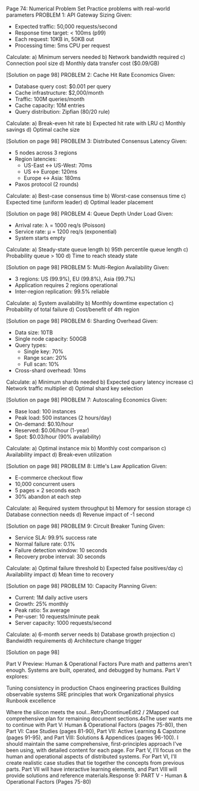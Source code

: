 Page 74: Numerical Problem Set
Practice problems with real-world parameters
PROBLEM 1: API Gateway Sizing
Given:
- Expected traffic: 50,000 requests/second
- Response time target: < 100ms (p99)
- Each request: 10KB in, 50KB out
- Processing time: 5ms CPU per request

Calculate:
a) Minimum servers needed
b) Network bandwidth required
c) Connection pool size
d) Monthly data transfer cost ($0.09/GB)

[Solution on page 98]
PROBLEM 2: Cache Hit Rate Economics
Given:
- Database query cost: $0.001 per query
- Cache infrastructure: $2,000/month
- Traffic: 100M queries/month
- Cache capacity: 10M entries
- Query distribution: Zipfian (80/20 rule)

Calculate:
a) Break-even hit rate
b) Expected hit rate with LRU
c) Monthly savings
d) Optimal cache size

[Solution on page 98]
PROBLEM 3: Distributed Consensus Latency
Given:
- 5 nodes across 3 regions
- Region latencies:
  - US-East ↔ US-West: 70ms
  - US ↔ Europe: 120ms
  - Europe ↔ Asia: 180ms
- Paxos protocol (2 rounds)

Calculate:
a) Best-case consensus time
b) Worst-case consensus time
c) Expected time (uniform leader)
d) Optimal leader placement

[Solution on page 98]
PROBLEM 4: Queue Depth Under Load
Given:
- Arrival rate: λ = 1000 req/s (Poisson)
- Service rate: μ = 1200 req/s (exponential)
- System starts empty

Calculate:
a) Steady-state queue length
b) 95th percentile queue length
c) Probability queue > 100
d) Time to reach steady state

[Solution on page 98]
PROBLEM 5: Multi-Region Availability
Given:
- 3 regions: US (99.9%), EU (99.8%), Asia (99.7%)
- Application requires 2 regions operational
- Inter-region replication: 99.5% reliable

Calculate:
a) System availability
b) Monthly downtime expectation
c) Probability of total failure
d) Cost/benefit of 4th region

[Solution on page 98]
PROBLEM 6: Sharding Overhead
Given:
- Data size: 10TB
- Single node capacity: 500GB
- Query types:
  - Single key: 70%
  - Range scan: 20%
  - Full scan: 10%
- Cross-shard overhead: 10ms

Calculate:
a) Minimum shards needed
b) Expected query latency increase
c) Network traffic multiplier
d) Optimal shard key selection

[Solution on page 98]
PROBLEM 7: Autoscaling Economics
Given:
- Base load: 100 instances
- Peak load: 500 instances (2 hours/day)
- On-demand: $0.10/hour
- Reserved: $0.06/hour (1-year)
- Spot: $0.03/hour (90% availability)

Calculate:
a) Optimal instance mix
b) Monthly cost comparison
c) Availability impact
d) Break-even utilization

[Solution on page 98]
PROBLEM 8: Little's Law Application
Given:
- E-commerce checkout flow
- 10,000 concurrent users
- 5 pages × 2 seconds each
- 30% abandon at each step

Calculate:
a) Required system throughput
b) Memory for session storage
c) Database connection needs
d) Revenue impact of -1 second

[Solution on page 98]
PROBLEM 9: Circuit Breaker Tuning
Given:
- Service SLA: 99.9% success rate
- Normal failure rate: 0.1%
- Failure detection window: 10 seconds
- Recovery probe interval: 30 seconds

Calculate:
a) Optimal failure threshold
b) Expected false positives/day
c) Availability impact
d) Mean time to recovery

[Solution on page 98]
PROBLEM 10: Capacity Planning
Given:
- Current: 1M daily active users
- Growth: 25% monthly
- Peak ratio: 5x average
- Per-user: 10 requests/minute peak
- Server capacity: 1000 requests/second

Calculate:
a) 6-month server needs
b) Database growth projection
c) Bandwidth requirements
d) Architecture change trigger

[Solution on page 98]

Part V Preview: Human & Operational Factors
Pure math and patterns aren't enough. Systems are built, operated, and debugged by humans. Part V explores:

Tuning consistency in production
Chaos engineering practices
Building observable systems
SRE principles that work
Organizational physics
Runbook excellence

Where the silicon meets the soul...RetryDcontinueEdit2 / 2Mapped out comprehensive plan for remaining document sections.4sThe user wants me to continue with Part V: Human & Operational Factors (pages 75-80), then Part VI: Case Studies (pages 81-90), Part VII: Active Learning & Capstone (pages 91-95), and Part VIII: Solutions & Appendices (pages 96-100).
I should maintain the same comprehensive, first-principles approach I've been using, with detailed content for each page. For Part V, I'll focus on the human and operational aspects of distributed systems. For Part VI, I'll create realistic case studies that tie together the concepts from previous parts. Part VII will have interactive learning elements, and Part VIII will provide solutions and reference materials.Response 9: PART V - Human & Operational Factors (Pages 75-80)